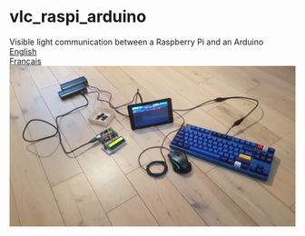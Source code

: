 # vlc_raspi_arduino
Visible light communication between a Raspberry Pi and an Arduino  
[English](https://github.com/xelaco/vlc_raspi_arduino/wiki/Fran%C3%A7ais)  
[Français](https://github.com/xelaco/vlc_raspi_arduino/wiki/Fran%C3%A7ais)  
![Big picture](/img/20181203_134115.jpg)
